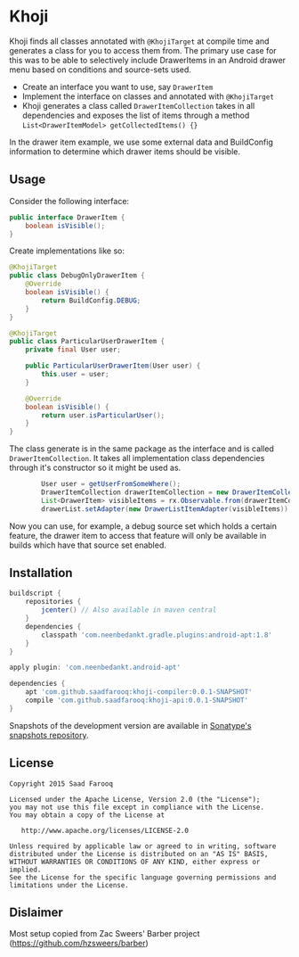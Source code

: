 Khoji
======

Khoji finds all classes annotated with `@KhojiTarget` at compile time and generates a class for you to access them from.
The primary use case for this was to be able to selectively include DrawerItems in an Android drawer menu based on 
conditions and source-sets used.

* Create an interface you want to use, say `DrawerItem`
* Implement the interface on classes and annotated with `@KhojiTarget`
* Khoji generates a class called `DrawerItemCollection` takes in all dependencies and exposes the list of items through
a method `List<DrawerItemModel> getCollectedItems() {}`

In the drawer item example, we use some external data and BuildConfig information to determine which drawer items should
be visible.

Usage
-----------
Consider the following interface:
```java
public interface DrawerItem {
    boolean isVisible();
}
```

Create implementations like so:
```java
@KhojiTarget
public class DebugOnlyDrawerItem {
    @Override
    boolean isVisible() {
        return BuildConfig.DEBUG;
    }
}

@KhojiTarget
public class ParticularUserDrawerItem {
    private final User user;

    public ParticularUserDrawerItem(User user) {
        this.user = user;
    }

    @Override
    boolean isVisible() {
        return user.isParticularUser(); 
    }
}
```

The class generate is in the same package as the interface and is called `DrawerItemCollection`. It takes all 
implementation class dependencies through it's constructor so it might be used as.

```java
        User user = getUserFromSomeWhere();
        DrawerItemCollection drawerItemCollection = new DrawerItemCollection(user);
        List<DrawerItem> visibleItems = rx.Observable.from(drawerItemCollection.getCollectedItems()).filter(item::isVisible).toBlocking().single();
        drawerList.setAdapter(new DrawerListItemAdapter(visibleItems));
```

Now you can use, for example, a debug source set which holds a certain feature, the drawer item to access that feature 
will only be available in builds which have that source set enabled.

Installation
------------
```groovy
buildscript {
    repositories {
        jcenter() // Also available in maven central
    }
    dependencies {
        classpath 'com.neenbedankt.gradle.plugins:android-apt:1.8'
    }
}

apply plugin: 'com.neenbedankt.android-apt'

dependencies {
    apt 'com.github.saadfarooq:khoji-compiler:0.0.1-SNAPSHOT'
    compile 'com.github.saadfarooq:khoji-api:0.0.1-SNAPSHOT'
}
```

Snapshots of the development version are available in [Sonatype's snapshots repository][snapshots].


License
-------

    Copyright 2015 Saad Farooq

    Licensed under the Apache License, Version 2.0 (the "License");
    you may not use this file except in compliance with the License.
    You may obtain a copy of the License at

       http://www.apache.org/licenses/LICENSE-2.0

    Unless required by applicable law or agreed to in writing, software
    distributed under the License is distributed on an "AS IS" BASIS,
    WITHOUT WARRANTIES OR CONDITIONS OF ANY KIND, either express or implied.
    See the License for the specific language governing permissions and
    limitations under the License.

 [snapshots]: https://oss.sonatype.org/content/repositories/snapshots/

Dislaimer
---------
Most setup copied from Zac Sweers' Barber project (https://github.com/hzsweers/barber)